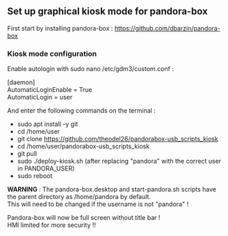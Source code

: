 <h2>Set up graphical kiosk mode for pandora-box</h2>

First start by installing pandora-box : https://github.com/dbarzin/pandora-box

<h3>Kiosk mode configuration</h3>

Enable autologin with sudo nano /etc/gdm3/custom.conf :

[daemon]  
AutomaticLoginEnable = True  
AutomaticLogin = user  

And enter the following commands on the terminal :

- sudo apt install -y git
- cd /home/user
- git clone https://github.com/theodel26/pandorabox-usb_scripts_kiosk
- cd /home/user/pandorabox-usb_scripts_kiosk
- git pull
- sudo ./deploy-kiosk.sh (after replacing "pandora" with the correct user in PANDORA_USER)
- sudo reboot

<b>WARNING</b> : The pandora-box.desktop and start-pandora.sh scripts have the parent directory as /home/pandora by default.  
This will need to be changed if the username is not "pandora" !

Pandora-box will now be full screen without title bar !  
HMI limited for more security !!
